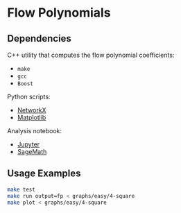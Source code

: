 # Flow Polynomials

## Dependencies

C++ utility that computes the flow polynomial coefficients:

- `make`
- `gcc`
- `Boost`

Python scripts:

- [NetworkX](https://networkx.org/)
- [Matplotlib](https://matplotlib.org/)

Analysis notebook:

- [Jupyter](https://jupyter.org/)
- [SageMath](https://www.sagemath.org/)

## Usage Examples

```bash
make test
make run output=fp < graphs/easy/4-square
make plot < graphs/easy/4-square
```
